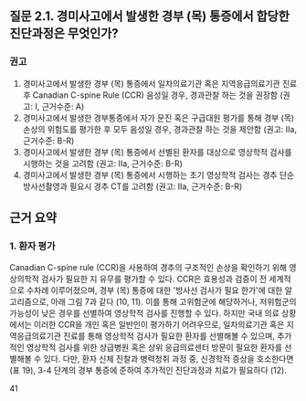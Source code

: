 ## 질문 2.1. 경미사고에서 발생한 경부 (목) 통증에서 합당한 진단과정은 무엇인가?

### 권고

1.  경미사고에서 발생한 경부 (목) 통증에서 일차의료기관 혹은 지역응급의료기관 진료 후 Canadian C-spine Rule (CCR) 음성일 경우, 경과관찰 하는 것을 권장함 (권고: I, 근거수준: A)
2.  경미사고에서 발생한 경부통증에서 자가 문진 혹은 구급대원 평가를 통해 경부 (목) 손상의 위험도를 평가한 후 모두 음성일 경우, 경과관찰 하는 것을 제안함 (권고: IIa, 근거수준: B-R)
3.  경미사고에서 발생한 경부 (목) 통증에서 선별된 환자를 대상으로 영상학적 검사를 시행하는 것을 고려함 (권고: IIa, 근거수준: B-R)
4.  경미사고에서 발생한 경부 (목) 통증에서 시행하는 초기 영상학적 검사는 경추 단순방사선촬영과 필요시 경추 CT를 고려함 (권고: IIa, 근거수준: B-R)

## 근거 요약

### 1. 환자 평가

Canadian C-spine rule (CCR)을 사용하여 경추의 구조적인 손상을 확인하기 위해 영상의학적 검사가 필요한 지 유무를 평가할 수 있다. CCR은 효용성과 검증이 전 세계적으로 수차례 이루어졌으며, 경부 (목) 통증에 대한 '방사선 검사가 필요 한가'에 대한 알고리즘으로, 아래 그림 7과 같다 (10, 11). 이를 통해 고위험군에 해당하거나, 저위험군의 가능성이 낮은 경우를 선별하여 영상학적 검사를 진행할 수 있다. 하지만 국내 의료 상황에서는 이러한 CCR을 개인 혹은 일반인이 평가하기 어려우므로, 일차의료기관 혹은 지역응급의료기관 진료를 통해 영상학적 검사가 필요한 환자를 선별해볼 수 있으며, 추가적인 영상학적 검사를 위한 상급병원 혹은 상위 응급의료센터 방문이 필요한 환자를 선별해볼 수 있다. 다만, 환자 신체 진찰과 병력청취 과정 중, 신경학적 증상을 호소한다면 (표 19), 3-4 단계의 경부 통증에 준하여 추가적인 진단과정과 치료가 필요하다 (12).

<PAGE>41